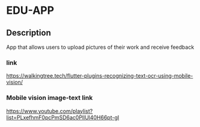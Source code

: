 # EDU-APP

## Description
App that allows users to upload pictures of their work and receive feedback

### link
https://walkingtree.tech/flutter-plugins-recognizing-text-ocr-using-mobile-vision/

### Mobile vision image-text link
https://www.youtube.com/playlist?list=PLxefhmF0pcPmSD6ac0PllUl40H66pt-gI
